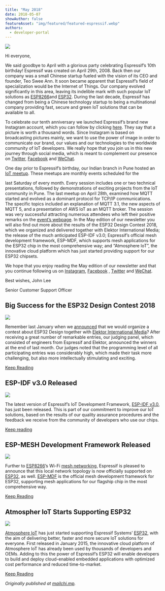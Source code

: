 ```yaml
---
title: "May 2018"
date: 2018-05-07
showAuthor: false
featureAsset: "img/featured/featured-espressif.webp"
authors:
  - developer-portal
---
```

![](img/may-1.webp)

Hi everyone,

We said goodbye to April with a glorious party celebrating Espressif’s 10th birthday! Espressif was created on April 29th, 2008. Back then our company was a small Chinese startup fueled with the vision of its CEO and founder, Teo Swee Ann. It soon became apparent that Espressif’s field of specialization would be the Internet of Things. Our company evolved significantly in this area, leaving its indelible mark with such popular IoT solutions as [ESP8266](https://www.espressif.com/en/products/hardware/esp8266ex/overview)and [ESP32](https://www.espressif.com/en/products/hardware/esp32/overview). During the last decade, Espressif has changed from being a Chinese technology startup to being a multinational company providing fast, secure and green IoT solutions that can be available to all.

To celebrate our tenth anniversary we launched Espressif’s brand new Instagram account, which you can follow by clicking [here](https://www.instagram.com/espressif_systems/). They say that a picture is worth a thousand words. Since Instagram is based on broadcasting pictures mainly, we want to use the power of image in order to communicate our brand, our values and our technologies to the worldwide community of IoT developers. We really hope that you join us in this new journey through social media, which is meant to complement our presence on [Twitter](https://twitter.com/EspressifSystem), [Facebook](https://www.facebook.com/espressif/) and [WeChat](https://mp.weixin.qq.com/s/zcuHVGHS78U8NawUI6rF9Q).

One day prior to Espressif’s birthday, our Indian branch in Pune hosted an [IoT meetup](https://www.meetup.com/Internet-Of-Things-Pune-IoTPune/events/249858635/). These meetups are monthly events scheduled for the

last Saturday of every month. Every session includes one or two technical presentations, followed by demonstrations of exciting projects from the IoT community in Pune. The last meetup on April 28th, examined how MQTT started and evolved as a dominant protocol for TCP/IP communications. The specific topics included an explanation of MQTT 3.1, the new aspects of MQTT 5, and a presentation of AWS IoT as an MQTT broker. The session was very successful attracting numerous attendees who left their positive remarks on the [event’s webpage](https://www.meetup.com/Internet-Of-Things-Pune-IoTPune/events/249858635/). In the May edition of our newsletter you will also find out more about the results of the ESP32 Design Contest 2018, which we organized and delivered together with Elektor International Media; the release of the much anticipated ESP-IDF v3.0; Espressif’s official mesh development framework, ESP-MDF, which supports mesh applications for the ESP32 chip in the most comprehensive way; and “Atmosphere IoT”, the innovative cloud platform which has just started providing support for our ESP32 chipsets.

We hope that you enjoy reading the May edition of our newsletter and that you continue following us on [Instagram](https://www.instagram.com/espressif_systems/), [Facebook](https://www.facebook.com/espressif/) , [Twitter](https://twitter.com/EspressifSystem) and [WeChat](https://mp.weixin.qq.com/s/zcuHVGHS78U8NawUI6rF9Q).

Best wishes, John Lee

Senior Customer Support Officer

## Big Success for the ESP32 Design Contest 2018

![](img/may-2.webp)

Remember last January when we [announced](https://www.espressif.com/en/media_overview/news/esp32-design-contest-2018?position=17&list=aFQ9TMtvmF3RxsudZcBkwp5VY6JFM7D9Pt40VeOeWag) that we would organize a contest about ESP32 Design together with [Elektor International Media](https://www.elektor.com/)? After receiving a great number of remarkable entries, our judging panel, which consisted of engineers from Espressif and Elektor, announced the winners at the end of last month. Our judges noted that the programming level of all participating entries was considerably high, which made their task more challenging, but also more intellectually stimulating and exciting.

[Keep Reading](https://www.espressif.com/en/media_overview/news/big-success-esp32-design-contest-2018?position=0&list=L5pbYNyePvCkj2wAPLAOjKuIWjxM_j71FZziTTDWHYM)

## ESP-IDF v3.0 Released

![](img/may-3.webp)

The latest version of Espressif’s IoT Development Framework, [ESP-IDF v3.0](https://github.com/espressif/esp-idf/releases/tag/v3.0), has just been released. This is part of our commitment to improve our IoT solutions, based on the results of our quality assurance procedures and the feedback we receive from the community of developers who use our chips.

[Keep reading](https://www.espressif.com/en/media_overview/news/esp-idf-30-released?position=1&list=L5pbYNyePvCkj2wAPLAOjKuIWjxM_j71FZziTTDWHYM)

## ESP-MESH Development Framework Released

![](img/may-4.webp)

Further to [ESP8266](https://www.espressif.com/en/products/hardware/esp8266ex/overview)’s Wi-Fi [mesh networking](https://www.espressif.com/en/products/software/esp-mesh/overview), Espressif is pleased to announce that this local network topology is now officially supported on [ESP32](https://www.espressif.com/en/products/hardware/esp32/overview), as well. [ESP-MDF](https://github.com/espressif/esp-mdf) is the official mesh development framework for ESP32, supporting mesh applications for our flagship chip in the most comprehensive way.

[Keep Reading](https://www.espressif.com/en/media_overview/news/esp-mesh-development-framework-released?position=2&list=L5pbYNyePvCkj2wAPLAOjKuIWjxM_j71FZziTTDWHYM)

## Atmospher IoT Starts Supporting ESP32

![](img/may-5.webp)

[Atmosphere IoT](https://developer.atmosphereiot.com/documents/introduction/whatisatmosphere.html) has just started supporting Espressif Systems’ [ESP32](https://www.espressif.com/en/products/hardware/esp32/overview), with the aim of delivering better, faster and more secure IoT solutions for everyone. First released in January 2015, the innovative cloud platform of Atmosphere IoT has already been used by thousands of developers and OEMs. Adding to this the power of Espressif’s ESP32 will enable developers to build and deploy cloud-enabled embedded applications with optimized cost performance and reduced time-to-market.

[Keep Reading](https://www.espressif.com/en/media_overview/news/atmosphere-iot-starts-supporting-esp32?position=3&list=L5pbYNyePvCkj2wAPLAOjKuIWjxM_j71FZziTTDWHYM)

*Originally published at *[*mailchi.mp*](https://mailchi.mp/beb400e5a9db/espressif-esp-news-may-2018)*.*
